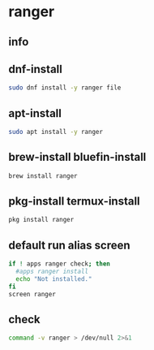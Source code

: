 # ranger

## info

## dnf-install
```sh
sudo dnf install -y ranger file
```

## apt-install
```sh
sudo apt install -y ranger
```

## brew-install bluefin-install
```sh
brew install ranger
```

## pkg-install termux-install
```sh
pkg install ranger
```

## default run alias screen 
```sh interactive
if ! apps ranger check; then
  #apps ranger install
  echo "Not installed."
fi
screen ranger
```

## check
```sh
command -v ranger > /dev/null 2>&1
```
